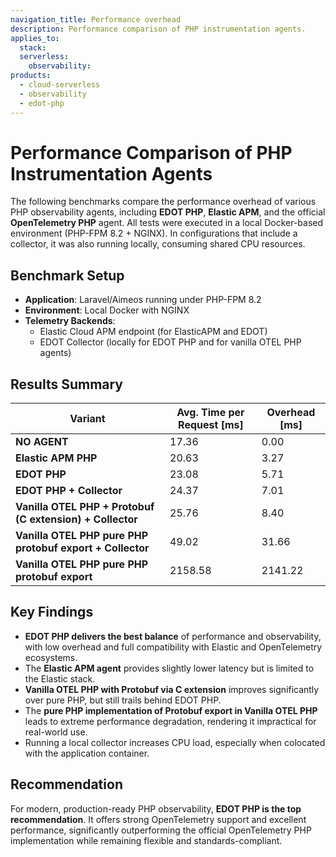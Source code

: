 ```yaml
---
navigation_title: Performance overhead
description: Performance comparison of PHP instrumentation agents.
applies_to:
  stack:
  serverless:
    observability:
products:
  - cloud-serverless
  - observability
  - edot-php
---
```


# Performance Comparison of PHP Instrumentation Agents

The following benchmarks compare the performance overhead of various PHP observability agents, including **EDOT PHP**, **Elastic APM**, and the official **OpenTelemetry PHP** agent. All tests were executed in a local Docker-based environment (PHP-FPM 8.2 + NGINX). In configurations that include a collector, it was also running locally, consuming shared CPU resources.

## Benchmark Setup

- **Application**: Laravel/Aimeos running under PHP-FPM 8.2
- **Environment**: Local Docker with NGINX
- **Telemetry Backends**:
  - Elastic Cloud APM endpoint (for ElasticAPM and EDOT)
  - EDOT Collector (locally for EDOT PHP and for vanilla OTEL PHP agents)

## Results Summary

| Variant                                                   | Avg. Time per Request [ms] | Overhead [ms] |
| --------------------------------------------------------- | -------------------------- | ------------- |
| **NO AGENT**                                              | 17.36                      | 0.00          |
| **Elastic APM PHP**                                       | 20.63                      | 3.27          |
| **EDOT PHP**                                              | 23.08                      | 5.71          |
| **EDOT PHP + Collector**                                  | 24.37                      | 7.01          |
| **Vanilla OTEL PHP + Protobuf (C extension) + Collector** | 25.76                      | 8.40          |
| **Vanilla OTEL PHP pure PHP protobuf export + Collector** | 49.02                      | 31.66         |
| **Vanilla OTEL PHP pure PHP protobuf export**             | 2158.58                    | 2141.22       |

## Key Findings

- **EDOT PHP delivers the best balance** of performance and observability, with low overhead and full compatibility with Elastic and OpenTelemetry ecosystems.
- The **Elastic APM agent** provides slightly lower latency but is limited to the Elastic stack.
- **Vanilla OTEL PHP with Protobuf via C extension** improves significantly over pure PHP, but still trails behind EDOT PHP.
- The **pure PHP implementation of Protobuf export in Vanilla OTEL PHP** leads to extreme performance degradation, rendering it impractical for real-world use.
- Running a local collector increases CPU load, especially when colocated with the application container.

## Recommendation

For modern, production-ready PHP observability, **EDOT PHP is the top recommendation**. It offers strong OpenTelemetry support and excellent performance, significantly outperforming the official OpenTelemetry PHP implementation while remaining flexible and standards-compliant.